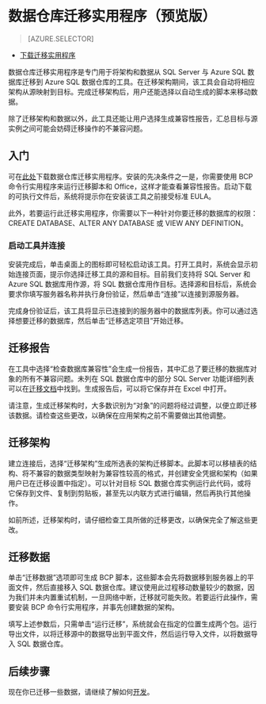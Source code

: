 <properties
   pageTitle="迁移：数据仓库迁移实用程序 | Microsoft Azure"
   description="迁移到 SQL 数据仓库。"
   services="sql-data-warehouse"
   documentationCenter="NA"
   authors="lodipalm"
   manager="barbkess"
   editor=""/>

<tags
   ms.service="sql-data-warehouse"
   ms.date="03/03/2016"
   wacn.date=""/>


# 数据仓库迁移实用程序（预览版）

> [AZURE.SELECTOR]
- [下载迁移实用程序](https://migrhoststorage.blob.core.chinacloudapi.cn/sqldwsample/DataWarehouseMigrationUtility.zip)

数据仓库迁移实用程序是专门用于将架构和数据从 SQL Server 与 Azure SQL 数据库迁移到 Azure SQL 数据仓库的工具。在迁移架构期间，该工具会自动将相应架构从源映射到目标。完成迁移架构后，用户还能选择以自动生成的脚本来移动数据。

除了迁移架构和数据以外，此工具还能让用户选择生成兼容性报告，汇总目标与源实例之间可能会妨碍迁移操作的不兼容问题。

## 入门
可在[此处][]下载数据仓库迁移实用程序。安装的先决条件之一是，你需要使用 BCP 命令行实用程序来运行迁移脚本和 Office，这样才能查看兼容性报告。启动下载的可执行文件后，系统将提示你在安装该工具之前接受标准 EULA。

此外，若要运行此迁移实用程序，你需要以下一种针对你要迁移的数据库的权限：CREATE DATABASE、ALTER ANY DATABASE 或 VIEW ANY DEFINITION。

### 启动工具并连接
安装完成后，单击桌面上的图标即可轻松启动该工具。打开工具时，系统会显示初始连接页面，提示你选择迁移工具的源和目标。目前我们支持将 SQL Server 和 Azure SQL 数据库用作源，将 SQL 数据仓库用作目标。选择源和目标后，系统会要求你填写服务器名称并执行身份验证，然后单击“连接”以连接到源服务器。

完成身份验证后，该工具将显示已连接到的服务器中的数据库列表。你可以通过选择想要迁移的数据库，然后单击“迁移选定项目”开始迁移。

## 迁移报告
在工具中选择“检查数据库兼容性”会生成一份报告，其中汇总了要迁移的数据库对象的所有不兼容问题。未列在 SQL 数据仓库中的部分 SQL Server 功能详细列表可以在[迁移文档][]中找到。生成报告后，可以将它保存并在 Excel 中打开。

请注意，生成迁移架构时，大多数识别为“对象”的问题将经过调整，以便立即迁移该数据。请检查这些更改，以确保在应用架构之前不需要做出其他调整。

## 迁移架构

建立连接后，选择“迁移架构”生成所选表的架构迁移脚本。此脚本可以移植表的结构、将不兼容的数据类型映射为兼容性较高的格式，并创建安全凭据和架构（如果用户已在迁移设置中指定）。可以针对目标 SQL 数据仓库实例运行此代码，或将它保存到文件、复制到剪贴板，甚至先以内联方式进行编辑，然后再执行其他操作。

如前所述，迁移架构时，请仔细检查工具所做的迁移更改，以确保完全了解这些更改。

## 迁移数据

单击“迁移数据”选项即可生成 BCP 脚本，这些脚本会先将数据移到服务器上的平面文件，然后直接移入 SQL 数据仓库。建议使用此过程移动数量较少的数据，因为我们并未内置重试机制，一旦网络中断，迁移就可能失败。若要运行此操作，需要安装 BCP 命令行实用程序，并事先创建数据的架构。

填写上述参数后，只需单击“运行迁移”，系统就会在指定的位置生成两个包。运行导出文件，以将迁移源中的数据导出到平面文件，然后运行导入文件，以将数据导入 SQL 数据仓库。

## 后续步骤
现在你已迁移一些数据，请继续了解如何[开发][]。

<!--Image references-->

<!--Article references-->
[迁移文档]: /documentation/articles/sql-data-warehouse-overview-migrate/
[开发]: /documentation/articles/sql-data-warehouse-overview-develop/
[此处]: https://migrhoststorage.blob.core.windows.net/sqldwsample/DataWarehouseMigrationUtility.zip

<!---HONumber=Mooncake_0411_2016-->
